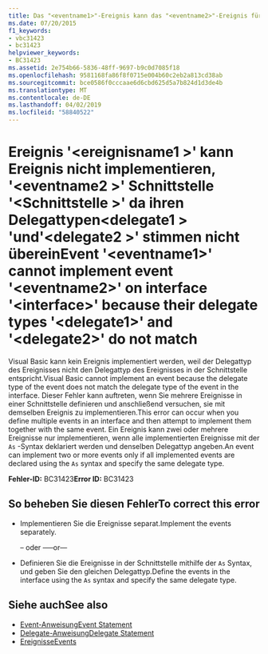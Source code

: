```yaml
---
title: Das "<eventname1>"-Ereignis kann das "<eventname2>"-Ereignis für die "<interface>"-Schnittstelle nicht implementieren, da die entsprechenden Delegattypen "<delegate1>" und "<delegate2>" nicht übereinstimmen.
ms.date: 07/20/2015
f1_keywords:
- vbc31423
- bc31423
helpviewer_keywords:
- BC31423
ms.assetid: 2e754b66-5836-48ff-9697-b9c0d7085f18
ms.openlocfilehash: 9581168fa86f8f0715e004b60c2eb2a813cd38ab
ms.sourcegitcommit: bce0586f0cccaae6d6cbd625d5a7b824d1d3de4b
ms.translationtype: MT
ms.contentlocale: de-DE
ms.lasthandoff: 04/02/2019
ms.locfileid: "58840522"
---
```

# <a name="event-eventname1-cannot-implement-event-eventname2-on-interface-interface-because-their-delegate-types-delegate1-and-delegate2-do-not-match"></a><span data-ttu-id="4b22f-102">Ereignis '\<ereignisname1 >' kann Ereignis nicht implementieren, '\<eventname2 >' Schnittstelle '\<Schnittstelle >' da ihren Delegattypen\<delegate1 > 'und'\<delegate2 >' stimmen nicht überein</span><span class="sxs-lookup"><span data-stu-id="4b22f-102">Event '\<eventname1>' cannot implement event '\<eventname2>' on interface '\<interface>' because their delegate types '\<delegate1>' and '\<delegate2>' do not match</span></span>
<span data-ttu-id="4b22f-103">Visual Basic kann kein Ereignis implementiert werden, weil der Delegattyp des Ereignisses nicht den Delegattyp des Ereignisses in der Schnittstelle entspricht.</span><span class="sxs-lookup"><span data-stu-id="4b22f-103">Visual Basic cannot implement an event because the delegate type of the event does not match the delegate type of the event in the interface.</span></span> <span data-ttu-id="4b22f-104">Dieser Fehler kann auftreten, wenn Sie mehrere Ereignisse in einer Schnittstelle definieren und anschließend versuchen, sie mit demselben Ereignis zu implementieren.</span><span class="sxs-lookup"><span data-stu-id="4b22f-104">This error can occur when you define multiple events in an interface and then attempt to implement them together with the same event.</span></span> <span data-ttu-id="4b22f-105">Ein Ereignis kann zwei oder mehrere Ereignisse nur implementieren, wenn alle implementierten Ereignisse mit der `As` -Syntax deklariert werden und denselben Delegattyp angeben.</span><span class="sxs-lookup"><span data-stu-id="4b22f-105">An event can implement two or more events only if all implemented events are declared using the `As` syntax and specify the same delegate type.</span></span>  
  
 <span data-ttu-id="4b22f-106">**Fehler-ID:** BC31423</span><span class="sxs-lookup"><span data-stu-id="4b22f-106">**Error ID:** BC31423</span></span>  
  
## <a name="to-correct-this-error"></a><span data-ttu-id="4b22f-107">So beheben Sie diesen Fehler</span><span class="sxs-lookup"><span data-stu-id="4b22f-107">To correct this error</span></span>  
  
-   <span data-ttu-id="4b22f-108">Implementieren Sie die Ereignisse separat.</span><span class="sxs-lookup"><span data-stu-id="4b22f-108">Implement the events separately.</span></span>  
  
     <span data-ttu-id="4b22f-109">– oder –</span><span class="sxs-lookup"><span data-stu-id="4b22f-109">—or—</span></span>  
  
-   <span data-ttu-id="4b22f-110">Definieren Sie die Ereignisse in der Schnittstelle mithilfe der `As` Syntax, und geben Sie den gleichen Delegattyp.</span><span class="sxs-lookup"><span data-stu-id="4b22f-110">Define the events in the interface using the `As` syntax and specify the same delegate type.</span></span>  
  
## <a name="see-also"></a><span data-ttu-id="4b22f-111">Siehe auch</span><span class="sxs-lookup"><span data-stu-id="4b22f-111">See also</span></span>

- [<span data-ttu-id="4b22f-112">Event-Anweisung</span><span class="sxs-lookup"><span data-stu-id="4b22f-112">Event Statement</span></span>](../../../visual-basic/language-reference/statements/event-statement.md)
- [<span data-ttu-id="4b22f-113">Delegate-Anweisung</span><span class="sxs-lookup"><span data-stu-id="4b22f-113">Delegate Statement</span></span>](../../../visual-basic/language-reference/statements/delegate-statement.md)
- [<span data-ttu-id="4b22f-114">Ereignisse</span><span class="sxs-lookup"><span data-stu-id="4b22f-114">Events</span></span>](../../../visual-basic/programming-guide/language-features/events/index.md)
